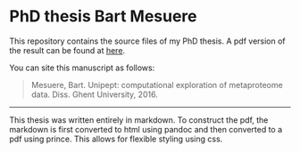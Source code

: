 # PhD thesis Bart Mesuere

This repository contains the source files of my PhD thesis. A pdf version of the result can be found at [here](https://www.dropbox.com/s/vpse9uu82niqs48/book.pdf).

You can site this manuscript as follows:

> Mesuere, Bart. Unipept: computational exploration of metaproteome data. Diss. Ghent University, 2016.

---

This thesis was written entirely in markdown. To construct the pdf, the markdown is first converted to html using pandoc and then converted to a pdf using prince. This allows for flexible styling using css.
